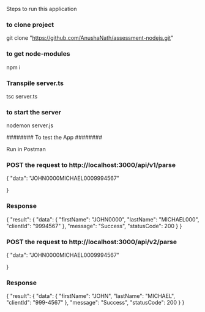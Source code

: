 Steps to run this application

### to clone project 
git clone "https://github.com/AnushaNath/assessment-nodejs.git" 

### to get node-modules 
npm i   

### Transpile server.ts
tsc server.ts

### to start the server
nodemon server.js

######## To test the App ########

Run in Postman

### POST the request to http://localhost:3000/api/v1/parse

{ 
	"data": "JOHN0000MICHAEL0009994567"
	
}

### Response

{
    "result": {
        "data": {
            "firstName": "JOHN0000",
            "lastName": "MICHAEL000",
            "clientId": "9994567"
        },
        "message": "Success",
        "statusCode": 200
    }
}

### POST the request to http://localhost:3000/api/v2/parse

{ 
	"data": "JOHN0000MICHAEL0009994567"
	
}

### Response

{
    "result": {
        "data": {
            "firstName": "JOHN",
            "lastName": "MICHAEL",
            "clientId": "999-4567"
        },
        "message": "Success",
        "statusCode": 200
    }
}
